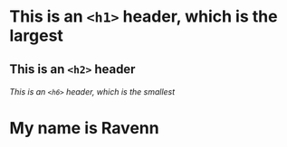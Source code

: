 # This is an `<h1>` header, which is the largest

## This is an `<h2>` header

###### This is an `<h6>` header, which is the smallest
# My name is Ravenn
